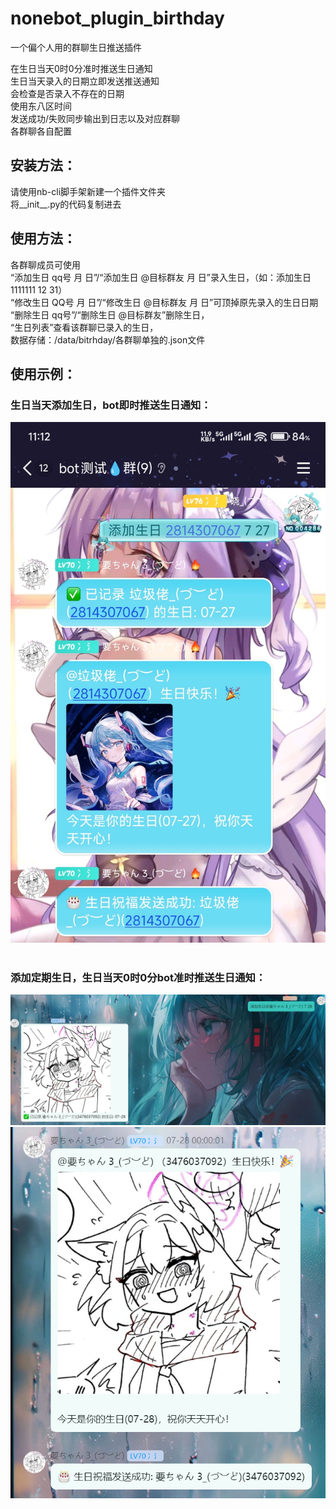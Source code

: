 # nonebot_plugin_birthday
一个偏个人用的群聊生日推送插件<br>

在生日当天0时0分准时推送生日通知<br>
生日当天录入的日期立即发送推送通知<br>
会检查是否录入不存在的日期<br>
使用东八区时间<br>
发送成功/失败同步输出到日志以及对应群聊<br>
各群聊各自配置<br>




## 安装方法：<br>
请使用nb-cli脚手架新建一个插件文件夹<br>
将__init__.py的代码复制进去<br>

## 使用方法：<br>
各群聊成员可使用<br>
“添加生日 qq号 月 日”/“添加生日 @目标群友 月 日”录入生日，（如：添加生日 1111111 12 31）<br>
“修改生日 QQ号 月 日”/“修改生日 @目标群友 月 日”可顶掉原先录入的生日日期<br>
“删除生日 qq号”/“删除生日 @目标群友”删除生日，<br>
“生日列表”查看该群聊已录入的生日，<br>
数据存储：/data/bitrhday/各群聊单独的.json文件

## 使用示例：<br>
### 生日当天添加生日，bot即时推送生日通知：
![111](https://github.com/xiaoyaoyo23333/nonebot_plugin_birthday/blob/main/3A17FCD5B904F4F25EA2CCFD3C0EBC41.jpg)<br>
<br>
### 添加定期生日，生日当天0时0分bot准时推送生日通知：
![222](https://github.com/xiaoyaoyo23333/nonebot_plugin_birthday/blob/main/0325114BAA7DE5453F9D6AFD83F38EB5.png)<br>
![333](https://github.com/xiaoyaoyo23333/nonebot_plugin_birthday/blob/main/1E9375C2E02D9C2475539DA7DBFA4380.png)<br>
